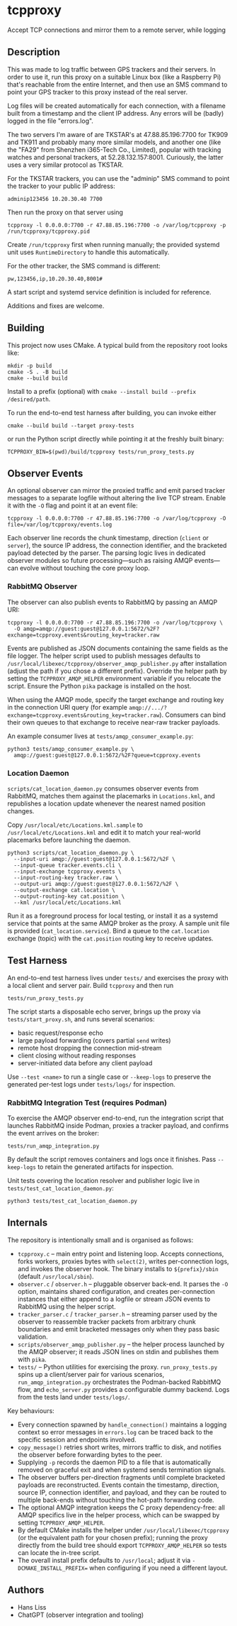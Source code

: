 # tcpproxy
Accept TCP connections and mirror them to a remote server, while logging

## Description
This was made to log traffic between GPS trackers and their servers. In order to use it,
run this proxy on a suitable Linux box (like a Raspberry Pi) that's reachable from the entire
Internet, and then use an SMS command to point your GPS tracker to this proxy instead of the
real server.

Log files will be created automatically for each connection, with a filename built
from a timestamp and the client IP address. Any errors will be (badly) logged in
the file "errors.log".

The two servers I'm aware of are TKSTAR's at 47.88.85.196:7700 for TK909 and TK911 and probably
many more similar models, and another one (like the "FA29" from Shenzhen i365-Tech Co., Limited),
popular with tracking watches and personal trackers, at 52.28.132.157:8001. Curiously, the
latter uses a very similar protocol as TKSTAR.

For the TKSTAR trackers, you can use the "adminip" SMS command to point the tracker to your public
IP address:
```
adminip123456 10.20.30.40 7700
```

Then run the proxy on that server using
```
tcpproxy -l 0.0.0.0:7700 -r 47.88.85.196:7700 -o /var/log/tcpproxy -p /run/tcpproxy/tcpproxy.pid
```
Create `/run/tcpproxy` first when running manually; the provided systemd unit
uses `RuntimeDirectory` to handle this automatically.

For the other tracker, the SMS command is different:
```
pw,123456,ip,10.20.30.40,8001#
```

A start script and systemd service definition is included for reference.

Additions and fixes are welcome.

## Building
This project now uses CMake. A typical build from the repository root looks like:

```
mkdir -p build
cmake -S . -B build
cmake --build build
```

Install to a prefix (optional) with `cmake --install build --prefix /desired/path`.

To run the end-to-end test harness after building, you can invoke either

```
cmake --build build --target proxy-tests
```

or run the Python script directly while pointing it at the freshly built
binary:

```
TCPPROXY_BIN=$(pwd)/build/tcpproxy tests/run_proxy_tests.py
```

## Observer Events
An optional observer can mirror the proxied traffic and emit parsed tracker
messages to a separate logfile without altering the live TCP stream. Enable it
with the `-O` flag and point it at an event file:

```
tcpproxy -l 0.0.0.0:7700 -r 47.88.85.196:7700 -o /var/log/tcpproxy -O file=/var/log/tcpproxy/events.log
```

Each observer line records the chunk timestamp, direction (`client` or
`server`), the source IP address, the connection identifier, and the bracketed
payload detected by the parser. The parsing logic lives in dedicated observer
modules so future processing—such as raising AMQP events—can evolve without
touching the core proxy loop.

### RabbitMQ Observer

The observer can also publish events to RabbitMQ by passing an AMQP URI:

```
tcpproxy -l 0.0.0.0:7700 -r 47.88.85.196:7700 -o /var/log/tcpproxy \
  -O amqp=amqp://guest:guest@127.0.0.1:5672/%2F?exchange=tcpproxy.events&routing_key=tracker.raw
```

Events are published as JSON documents containing the same fields as the file
logger. The helper script used to publish messages defaults to
`/usr/local/libexec/tcpproxy/observer_amqp_publisher.py` after installation
(adjust the path if you chose a different prefix). Override the helper path by
setting the
`TCPPROXY_AMQP_HELPER` environment variable if you relocate the script. Ensure
the Python `pika` package is installed on the host.

When using the AMQP mode, specify the target exchange and routing key in the
connection URI query (for example
`amqp://.../?exchange=tcpproxy.events&routing_key=tracker.raw`). Consumers can
bind their own queues to that exchange to receive near-raw tracker payloads.

An example consumer lives at `tests/amqp_consumer_example.py`:

```
python3 tests/amqp_consumer_example.py \
  amqp://guest:guest@127.0.0.1:5672/%2F?queue=tcpproxy.events
```

### Location Daemon

`scripts/cat_location_daemon.py` consumes observer events from RabbitMQ,
matches them against the placemarks in `Locations.kml`, and republishes a
location update whenever the nearest named position changes.

Copy `/usr/local/etc/Locations.kml.sample` to `/usr/local/etc/Locations.kml`
and edit it to match your real-world placemarks before launching the daemon.

```
python3 scripts/cat_location_daemon.py \
  --input-uri amqp://guest:guest@127.0.0.1:5672/%2F \
  --input-queue tracker.events.cli \
  --input-exchange tcpproxy.events \
  --input-routing-key tracker.raw \
  --output-uri amqp://guest:guest@127.0.0.1:5672/%2F \
  --output-exchange cat.location \
  --output-routing-key cat.position \
  --kml /usr/local/etc/Locations.kml
```

Run it as a foreground process for local testing, or install it as a systemd
service that points at the same AMQP broker as the proxy. A sample unit file
is provided (`cat_location.service`). Bind a queue to the `cat.location`
exchange (topic) with the `cat.position` routing key to receive updates.

## Test Harness
An end-to-end test harness lives under `tests/` and exercises the proxy with a
local client and server pair. Build `tcpproxy` and then run

```
tests/run_proxy_tests.py
```

The script starts a disposable echo server, brings up the proxy via
`tests/start_proxy.sh`, and runs several scenarios:
- basic request/response echo
- large payload forwarding (covers partial `send` writes)
- remote host dropping the connection mid-stream
- client closing without reading responses
- server-initiated data before any client payload

Use `--test <name>` to run a single case or `--keep-logs` to preserve the
generated per-test logs under `tests/logs/` for inspection.

### RabbitMQ Integration Test (requires Podman)

To exercise the AMQP observer end-to-end, run the integration script that
launches RabbitMQ inside Podman, proxies a tracker payload, and confirms the
event arrives on the broker:

```
tests/run_amqp_integration.py
```

By default the script removes containers and logs once it finishes. Pass
`--keep-logs` to retain the generated artifacts for inspection.

Unit tests covering the location resolver and publisher logic live in
`tests/test_cat_location_daemon.py`:

```
python3 tests/test_cat_location_daemon.py
```

## Internals

The repository is intentionally small and is organised as follows:

- `tcpproxy.c` – main entry point and listening loop. Accepts connections,
  forks workers, proxies bytes with `select(2)`, writes per-connection logs,
  and invokes the observer hook. The binary installs to `${prefix}/sbin`
  (default `/usr/local/sbin`).
- `observer.c` / `observer.h` – pluggable observer back-end. It parses the
  `-O` option, maintains shared configuration, and creates per-connection
  instances that either append to a logfile or stream JSON events to RabbitMQ
  using the helper script.
- `tracker_parser.c` / `tracker_parser.h` – streaming parser used by the
  observer to reassemble tracker packets from arbitrary chunk boundaries and
  emit bracketed messages only when they pass basic validation.
- `scripts/observer_amqp_publisher.py` – the helper process launched by the
  AMQP observer; it reads JSON lines on stdin and publishes them with `pika`.
- `tests/` – Python utilities for exercising the proxy. `run_proxy_tests.py`
  spins up a client/server pair for various scenarios, `run_amqp_integration.py`
  orchestrates the Podman-backed RabbitMQ flow, and `echo_server.py` provides a
  configurable dummy backend. Logs from the tests land under `tests/logs/`.

Key behaviours:

- Every connection spawned by `handle_connection()` maintains a logging
  context so error messages in `errors.log` can be traced back to the specific
  session and endpoints involved.
- `copy_message()` retries short writes, mirrors traffic to disk, and notifies
  the observer before forwarding bytes to the peer.
- Supplying `-p` records the daemon PID to a file that is automatically
  removed on graceful exit and when systemd sends termination signals.
- The observer buffers per-direction fragments until complete bracketed
  payloads are reconstructed. Events contain the timestamp, direction, source
  IP, connection identifier, and payload, and they can be routed to multiple
  back-ends without touching the hot-path forwarding code.
- The optional AMQP integration keeps the C proxy dependency-free: all AMQP
  specifics live in the helper process, which can be swapped by setting
  `TCPPROXY_AMQP_HELPER`.
- By default CMake installs the helper under `/usr/local/libexec/tcpproxy`
  (or the equivalent path for your chosen prefix); running the proxy directly
  from the build tree should export `TCPPROXY_AMQP_HELPER` so tests can locate the
  in-tree script.
- The overall install prefix defaults to `/usr/local`; adjust it via
  `-DCMAKE_INSTALL_PREFIX=` when configuring if you need a different layout.

## Authors

- Hans Liss
- ChatGPT (observer integration and tooling)
